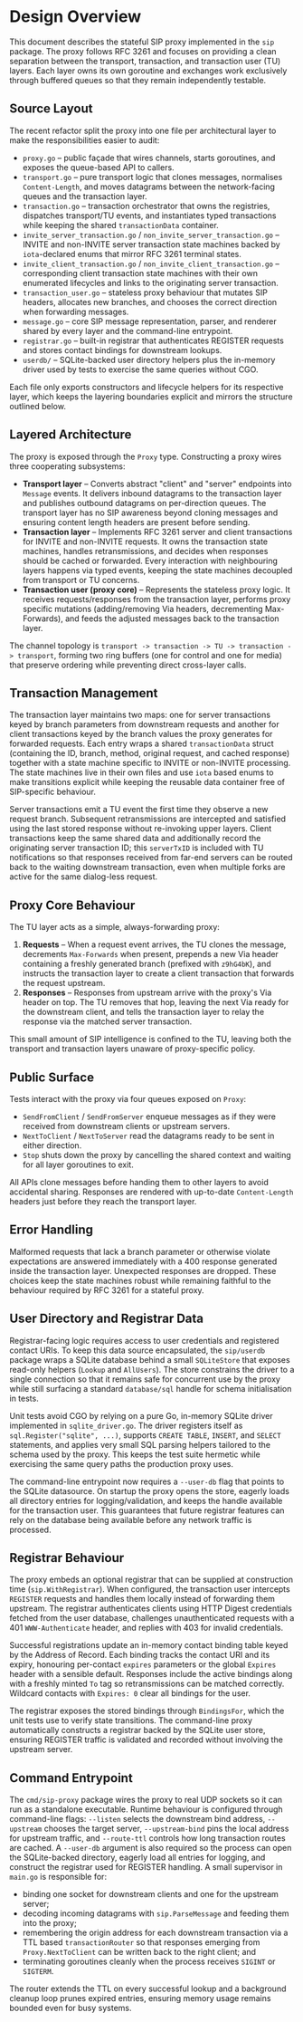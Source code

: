 # Design Overview

This document describes the stateful SIP proxy implemented in the `sip`
package. The proxy follows RFC 3261 and focuses on providing a clean separation
between the transport, transaction, and transaction user (TU) layers. Each
layer owns its own goroutine and exchanges work exclusively through buffered
queues so that they remain independently testable.

## Source Layout

The recent refactor split the proxy into one file per architectural layer to
make the responsibilities easier to audit:

- `proxy.go` – public façade that wires channels, starts goroutines, and exposes
  the queue-based API to callers.
- `transport.go` – pure transport logic that clones messages, normalises
  `Content-Length`, and moves datagrams between the network-facing queues and
  the transaction layer.
- `transaction.go` – transaction orchestrator that owns the registries,
  dispatches transport/TU events, and instantiates typed transactions while
  keeping the shared `transactionData` container.
- `invite_server_transaction.go` / `non_invite_server_transaction.go` – INVITE
  and non-INVITE server transaction state machines backed by `iota`-declared
  enums that mirror RFC 3261 terminal states.
- `invite_client_transaction.go` / `non_invite_client_transaction.go` –
  corresponding client transaction state machines with their own enumerated
  lifecycles and links to the originating server transaction.
- `transaction_user.go` – stateless proxy behaviour that mutates SIP headers,
  allocates new branches, and chooses the correct direction when forwarding
  messages.
- `message.go` – core SIP message representation, parser, and renderer shared by
  every layer and the command-line entrypoint.
- `registrar.go` – built-in registrar that authenticates REGISTER requests and
  stores contact bindings for downstream lookups.
- `userdb/` – SQLite-backed user directory helpers plus the in-memory driver
  used by tests to exercise the same queries without CGO.

Each file only exports constructors and lifecycle helpers for its respective
layer, which keeps the layering boundaries explicit and mirrors the structure
outlined below.

## Layered Architecture

The proxy is exposed through the `Proxy` type. Constructing a proxy wires three
cooperating subsystems:

- **Transport layer** – Converts abstract "client" and "server" endpoints into
  `Message` events. It delivers inbound datagrams to the transaction layer and
  publishes outbound datagrams on per-direction queues. The transport layer has
  no SIP awareness beyond cloning messages and ensuring content length headers
  are present before sending.
- **Transaction layer** – Implements RFC 3261 server and client transactions for
  INVITE and non-INVITE requests. It owns the transaction state machines,
  handles retransmissions, and decides when responses should be cached or
  forwarded. Every interaction with neighbouring layers happens via typed
  events, keeping the state machines decoupled from transport or TU concerns.
- **Transaction user (proxy core)** – Represents the stateless proxy logic. It
  receives requests/responses from the transaction layer, performs proxy
  specific mutations (adding/removing Via headers, decrementing Max-Forwards),
  and feeds the adjusted messages back to the transaction layer.

The channel topology is `transport -> transaction -> TU -> transaction ->
transport`, forming two ring buffers (one for control and one for media) that
preserve ordering while preventing direct cross-layer calls.

## Transaction Management

The transaction layer maintains two maps: one for server transactions keyed by
branch parameters from downstream requests and another for client transactions
keyed by the branch values the proxy generates for forwarded requests. Each
entry wraps a shared `transactionData` struct (containing the ID, branch,
method, original request, and cached response) together with a state machine
specific to INVITE or non-INVITE processing. The state machines live in their
own files and use `iota` based enums to make transitions explicit while keeping
the reusable data container free of SIP-specific behaviour.

Server transactions emit a TU event the first time they observe a new request
branch. Subsequent retransmissions are intercepted and satisfied using the last
stored response without re-invoking upper layers. Client transactions keep the
same shared data and additionally record the originating server transaction ID;
this `serverTxID` is included with TU notifications so that responses received
from far-end servers can be routed back to the waiting downstream transaction,
even when multiple forks are active for the same dialog-less request.

## Proxy Core Behaviour

The TU layer acts as a simple, always-forwarding proxy:

1. **Requests** – When a request event arrives, the TU clones the message,
   decrements `Max-Forwards` when present, prepends a new Via header containing a
   freshly generated branch (prefixed with `z9hG4bK`), and instructs the
   transaction layer to create a client transaction that forwards the request
   upstream.
2. **Responses** – Responses from upstream arrive with the proxy's Via header on
   top. The TU removes that hop, leaving the next Via ready for the downstream
   client, and tells the transaction layer to relay the response via the matched
   server transaction.

This small amount of SIP intelligence is confined to the TU, leaving both the
transport and transaction layers unaware of proxy-specific policy.

## Public Surface

Tests interact with the proxy via four queues exposed on `Proxy`:

- `SendFromClient` / `SendFromServer` enqueue messages as if they were received
  from downstream clients or upstream servers.
- `NextToClient` / `NextToServer` read the datagrams ready to be sent in either
  direction.
- `Stop` shuts down the proxy by cancelling the shared context and waiting for
  all layer goroutines to exit.

All APIs clone messages before handing them to other layers to avoid accidental
sharing. Responses are rendered with up-to-date `Content-Length` headers just
before they reach the transport layer.

## Error Handling

Malformed requests that lack a branch parameter or otherwise violate expectations
are answered immediately with a 400 response generated inside the transaction
layer. Unexpected responses are dropped. These choices keep the state machines
robust while remaining faithful to the behaviour required by RFC 3261 for a
stateful proxy.

## User Directory and Registrar Data

Registrar-facing logic requires access to user credentials and registered
contact URIs. To keep this data source encapsulated, the `sip/userdb` package
wraps a SQLite database behind a small `SQLiteStore` that exposes read-only
helpers (`Lookup` and `AllUsers`). The store constrains the driver to a single
connection so that it remains safe for concurrent use by the proxy while still
surfacing a standard `database/sql` handle for schema initialisation in tests.

Unit tests avoid CGO by relying on a pure Go, in-memory SQLite driver
implemented in `sqlite_driver.go`. The driver registers itself as
`sql.Register("sqlite", ...)`, supports `CREATE TABLE`, `INSERT`, and `SELECT`
statements, and applies very small SQL parsing helpers tailored to the schema
used by the proxy. This keeps the test suite hermetic while exercising the same
query paths the production proxy uses.

The command-line entrypoint now requires a `--user-db` flag that points to the
SQLite datasource. On startup the proxy opens the store, eagerly loads all
directory entries for logging/validation, and keeps the handle available for the
transaction user. This guarantees that future registrar features can rely on the
database being available before any network traffic is processed.

## Registrar Behaviour

The proxy embeds an optional registrar that can be supplied at construction time
(`sip.WithRegistrar`). When configured, the transaction user intercepts
`REGISTER` requests and handles them locally instead of forwarding them
upstream. The registrar authenticates clients using HTTP Digest credentials
fetched from the user database, challenges unauthenticated requests with a 401
`WWW-Authenticate` header, and replies with 403 for invalid credentials.

Successful registrations update an in-memory contact binding table keyed by the
Address of Record. Each binding tracks the contact URI and its expiry, honouring
per-contact `expires` parameters or the global `Expires` header with a sensible
default. Responses include the active bindings along with a freshly minted `To`
tag so retransmissions can be matched correctly. Wildcard contacts with
`Expires: 0` clear all bindings for the user.

The registrar exposes the stored bindings through `BindingsFor`, which the unit
tests use to verify state transitions. The command-line proxy automatically
constructs a registrar backed by the SQLite user store, ensuring REGISTER
traffic is validated and recorded without involving the upstream server.

## Command Entrypoint

The `cmd/sip-proxy` package wires the proxy to real UDP sockets so it can run as a
standalone executable. Runtime behaviour is configured through command-line flags:
`--listen` selects the downstream bind address, `--upstream` chooses the target
server, `--upstream-bind` pins the local address for upstream traffic, and
`--route-ttl` controls how long transaction routes are cached. A `--user-db`
argument is also required so the process can open the SQLite-backed directory,
eagerly load all entries for logging, and construct the registrar used for
REGISTER handling. A small supervisor in `main.go` is responsible for:

- binding one socket for downstream clients and one for the upstream server;
- decoding incoming datagrams with `sip.ParseMessage` and feeding them into the
  proxy;
- remembering the origin address for each downstream transaction via a TTL based
  `transactionRouter` so that responses emerging from `Proxy.NextToClient` can be
  written back to the right client; and
- terminating goroutines cleanly when the process receives `SIGINT` or `SIGTERM`.

The router extends the TTL on every successful lookup and a background cleanup
loop prunes expired entries, ensuring memory usage remains bounded even for busy
systems.
